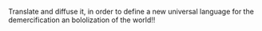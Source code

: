 Translate and diffuse it, in order to define a new universal language for the demercification an bololization of the world!!
